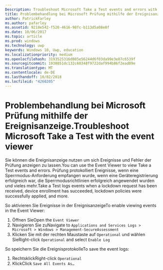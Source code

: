 ```yaml
---
Description: Troubleshoot Microsoft Take a Test events and errors with the event viewer.
title: Problembehandlung bei Microsoft Prüfung mithilfe der Ereignisanzeige.
author: PatrickFarley
ms.author: pafarley
ms.assetid: 9218e542-f520-4616-98fc-b113d5a08e0f
ms.date: 10/06/2017
ms.topic: article
ms.prod: windows
ms.technology: uwp
keywords: Windows 10, Uwp, education
ms.localizationpriority: medium
ms.openlocfilehash: 3193525316d085e56244d6f03da99e3e07c6539f
ms.sourcegitcommit: 1938851dc132c60348f9722daf994b86f2ead09e
ms.translationtype: MT
ms.contentlocale: de-DE
ms.lasthandoff: 10/02/2018
ms.locfileid: "4260205"
---
```

# <a name="troubleshoot-microsoft-take-a-test-with-the-event-viewer"></a><span data-ttu-id="2bc99-103">Problembehandlung bei Microsoft Prüfung mithilfe der Ereignisanzeige.</span><span class="sxs-lookup"><span data-stu-id="2bc99-103">Troubleshoot Microsoft Take a Test with the event viewer</span></span>

<span data-ttu-id="2bc99-104">Sie können die Ereignisanzeige nutzen um sich Ereignisse und Fehler der Prüfung anzeigen zu lassen.</span><span class="sxs-lookup"><span data-stu-id="2bc99-104">You can use the Event Viewer to view Take a Test events and errors.</span></span> <span data-ttu-id="2bc99-105">Prüfung protokolliert Ereignisse, wenn eine Sperrmodus-Anforderung empfangen wurde, wenn eine Geräteregistrierung erfolgreich war, die Sperrmodusrichtlinien erfolgreich angewendet wurden und vieles mehr.</span><span class="sxs-lookup"><span data-stu-id="2bc99-105">Take a Test logs events when a lockdown request has been received, device enrollment has succeeded, lockdown policies were successfully applied, and more.</span></span>

<span data-ttu-id="2bc99-106">So aktivieren Sie Ereignisse in der Ereignisanzeige</span><span class="sxs-lookup"><span data-stu-id="2bc99-106">To enable viewing events in the Event Viewer:</span></span>
1. <span data-ttu-id="2bc99-107">Öffnen Sie</span><span class="sxs-lookup"><span data-stu-id="2bc99-107">Open the</span></span> `Event Viewer`
2. <span data-ttu-id="2bc99-108">Navigieren Sie zu</span><span class="sxs-lookup"><span data-stu-id="2bc99-108">Navigate to</span></span> `Applications and Services Logs > Microsoft > Windows > Management-SecureAssessment`
3. <span data-ttu-id="2bc99-109">Klicken Sie mit der rechten Maustaste auf `Operational` und wählen Sie</span><span class="sxs-lookup"><span data-stu-id="2bc99-109">Right-click `Operational` and select</span></span> `Enable Log`

<span data-ttu-id="2bc99-110">So speichern Sie die Ereignisprotokolle</span><span class="sxs-lookup"><span data-stu-id="2bc99-110">To save the event logs:</span></span>
1. <span data-ttu-id="2bc99-111">Rechtsklick</span><span class="sxs-lookup"><span data-stu-id="2bc99-111">Right-click</span></span> `Operational`
2. <span data-ttu-id="2bc99-112">Klick</span><span class="sxs-lookup"><span data-stu-id="2bc99-112">Click</span></span> `Save All Events As…`
